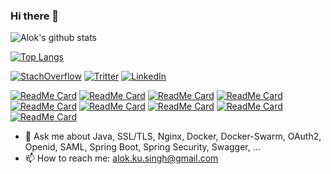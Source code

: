 ### Hi there 👋

![Alok's github stats](https://github-readme-stats.vercel.app/api?username=alokkusingh&hide=contribs,prs&theme=radical&card_width=450)

[![Top Langs](https://github-readme-stats.vercel.app/api/top-langs/?username=alokkusingh&layout=compact&theme=radical&card_width=450)](https://github.com/alokkusingh/github-readme-stats)

[![StachOverflow](https://cdn.sstatic.net/Sites/stackoverflow/Img/favicon.ico?v=ec617d715196)](https://stackoverflow.com/users/1366503/alok-singh)
[![Tritter](https://abs.twimg.com/favicons/twitter.ico)](https://twitter.com/alok_singh)
[![LinkedIn](https://static.licdn.com/sc/h/413gphjmquu9edbn2negq413a)](https://www.linkedin.com/in/aloksingh24/)

[![ReadMe Card](https://github-readme-stats.vercel.app/api/pin/?username=alokkusingh&repo=saml&theme=prussian)](https://github.com/alokkusingh/saml)
[![ReadMe Card](https://github-readme-stats.vercel.app/api/pin/?username=alokkusingh&repo=x509-authentication&theme=prussian)](https://github.com/alokkusingh/x509-authentication)
[![ReadMe Card](https://github-readme-stats.vercel.app/api/pin/?username=alokkusingh&repo=gRPCClient&theme=prussian)](https://github.com/alokkusingh/gRPCClient)
[![ReadMe Card](https://github-readme-stats.vercel.app/api/pin/?username=alokkusingh&repo=gRPCServer&theme=prussian)](https://github.com/alokkusingh/gRPCServer)
[![ReadMe Card](https://github-readme-stats.vercel.app/api/pin/?username=alokkusingh&repo=nginx-layer4-lb&theme=prussian)](https://github.com/alokkusingh/nginx-layer4-lb)
[![ReadMe Card](https://github-readme-stats.vercel.app/api/pin/?username=alokkusingh&repo=nginx-layer7-lb&theme=prussian)](https://github.com/alokkusingh/nginx-layer7-lb)
[![ReadMe Card](https://github-readme-stats.vercel.app/api/pin/?username=alokkusingh&repo=spring-batch-parent&theme=prussian)](https://github.com/alokkusingh/spring-batch-parent)
[![ReadMe Card](https://github-readme-stats.vercel.app/api/pin/?username=alokkusingh&repo=mygate-account-reconciler&theme=prussian)](https://github.com/alokkusingh/mygate-account-reconciler)
[![ReadMe Card](https://github-readme-stats.vercel.app/api/pin/?username=alokkusingh&repo=kafka-experimental&theme=prussian)](https://github.com/alokkusingh/kafka-experimental)

<!-- BLOG-POST-LIST:START -->
<!-- BLOG-POST-LIST:END -->

- 💬 Ask me about Java, SSL/TLS, Nginx, Docker, Docker-Swarm, OAuth2, Openid, SAML, Spring Boot, Spring Security, Swagger, ...
- 📫 How to reach me: alok.ku.singh@gmail.com
<!--
**alokkusingh/alokkusingh** is a ✨ _special_ ✨ repository because its `README.md` (this file) appears on your GitHub profile.

Here are some ideas to get you started:

- 🔭 I’m currently working on ...
- 🌱 I’m currently learning ...
- 👯 I’m looking to collaborate on ...
- 🤔 I’m looking for help with ...
- 💬 Ask me about ...
- 📫 How to reach me: ...
- 😄 Pronouns: ...
- ⚡ Fun fact: ...
-->
